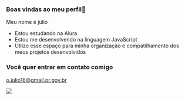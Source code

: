### Boas vindas ao meu perfil👋

Meu nome é julio

- Estou estudando na Alura
- Estou me desenvolvendo na linguagem JavaScript
- Utlizo esse espaço para minha organização e compatilhamento dos meus projetos desenvolvidos

### Você quer entrar em contato comigo 

o.julio16@gmail.pr.gov.br

![](https://tenor.com/pt-BR/view/mahogara-gif-4094541010791821532)
